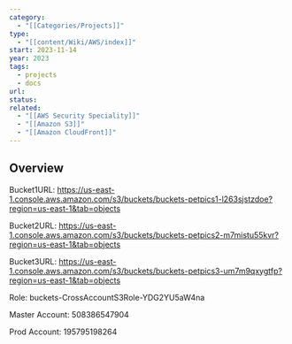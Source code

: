 ```yaml
---
category:
  - "[[Categories/Projects]]"
type:
  - "[[content/Wiki/AWS/index]]"
start: 2023-11-14
year: 2023
tags:
  - projects
  - docs
url: 
status: 
related:
  - "[[AWS Security Speciality]]"
  - "[[Amazon S3]]"
  - "[[Amazon CloudFront]]"
---
```

## Overview

Bucket1URL: https://us-east-1.console.aws.amazon.com/s3/buckets/buckets-petpics1-l263sjstzdoe?region=us-east-1&tab=objects

Bucket2URL: https://us-east-1.console.aws.amazon.com/s3/buckets/buckets-petpics2-m7mistu55kvr?region=us-east-1&tab=objects

Bucket3URL: https://us-east-1.console.aws.amazon.com/s3/buckets/buckets-petpics3-um7m9qxygtfp?region=us-east-1&tab=objects

Role: buckets-CrossAccountS3Role-YDG2YU5aW4na


Master Account: 508386547904

Prod Account: 195795198264